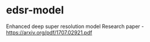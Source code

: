# edsr-model
Enhanced deep super resolution model
Research paper - https://arxiv.org/pdf/1707.02921.pdf
